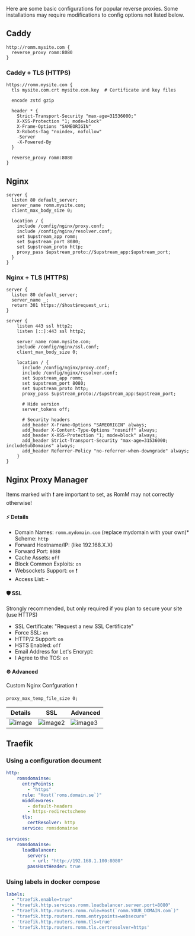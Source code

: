 Here are some basic configurations for popular reverse proxies. Some installations may require modifications to config options not listed below.

## Caddy

```caddyfile
http://romm.mysite.com {
  reverse_proxy romm:8080
}
```

### Caddy + TLS (HTTPS)

```caddyfile
https://romm.mysite.com {
  tls mysite.com.crt mysite.com.key  # Certificate and key files

  encode zstd gzip

  header * {
    Strict-Transport-Security "max-age=31536000;"
    X-XSS-Protection "1; mode=block"
    X-Frame-Options "SAMEORIGIN"
    X-Robots-Tag "noindex, nofollow"
    -Server
    -X-Powered-By
  }

  reverse_proxy romm:8080
}
```

## Nginx

```nginx
server {
  listen 80 default_server;
  server_name romm.mysite.com;
  client_max_body_size 0;

  location / {
    include /config/nginx/proxy.conf;
    include /config/nginx/resolver.conf;
    set $upstream_app romm;
    set $upstream_port 8080;
    set $upstream_proto http;
    proxy_pass $upstream_proto://$upstream_app:$upstream_port;
  }
}
```

### Nginx + TLS (HTTPS)

```nginx
server {
  listen 80 default_server;
  server_name _;
  return 301 https://$host$request_uri;
}

server {
    listen 443 ssl http2;
    listen [::]:443 ssl http2;

    server_name romm.mysite.com;
    include /config/nginx/ssl.conf;
    client_max_body_size 0;

    location / {
      include /config/nginx/proxy.conf;
      include /config/nginx/resolver.conf;
      set $upstream_app romm;
      set $upstream_port 8080;
      set $upstream_proto http;
      proxy_pass $upstream_proto://$upstream_app:$upstream_port;

      # Hide version
      server_tokens off;

      # Security headers
      add_header X-Frame-Options "SAMEORIGIN" always;
      add_header X-Content-Type-Options "nosniff" always;
      add_header X-XSS-Protection "1; mode=block" always;
      add_header Strict-Transport-Security "max-age=31536000; includeSubDomains" always;
      add_header Referrer-Policy "no-referrer-when-downgrade" always;
    }
}
```

## Nginx Proxy Manager

Items marked with ❗ are important to set, as RomM may not correctly otherwise!

#### ⚡ Details

* Domain Names: `romm.mydomain.com` (replace mydomain with your own)* Scheme: `http`
* Forward Hostname/IP: <device IP> (like 192.168.X.X)
* Forward Port: `8080`
* Cache Assets: `off`
* Block Common Exploits: `on`
* Websockets Support: `on` ❗ 
* Access List: -

#### 🛡️ SSL

Strongly recommended, but only required if you plan to secure your site (use HTTPS)

* SSL Certificate: "Request a new SSL Certificate"
* Force SSL: `on`
* HTTP/2 Support: `on`
* HSTS Enabled: `off`
* Email Address for Let's Encrypt: <your email address>
* I Agree to the TOS: `on`

#### ⚙️ Advanced

Custom Nginx Confguration ❗ 
```
proxy_max_temp_file_size 0;
```

|Details|SSL|Advanced|
|---|---|---|
|![image](https://github.com/user-attachments/assets/e106a8e9-8b27-41ef-8ba2-d43c3b68b269)|![image2](https://github.com/user-attachments/assets/6c82c785-792a-410a-80f2-d95839cba47b)|![image3](https://github.com/user-attachments/assets/566ae834-99b5-42f3-b46b-306b8f73b5b4)|

## Traefik

### Using a configuration document

```yml
http:
    romsdomainse:
      entryPoints:
        - "https"
      rule: "Host(`roms.domain.se`)"
      middlewares:
        - default-headers
        - https-redirectscheme
      tls:
        certResolver: http
      service: romsdomainse

services:
    romsdomainse:
      loadBalancer:
        servers:
          - url: "http://192.168.1.100:8080"
        passHostHeader: true
```

### Using labels in docker compose

```yml
labels:
  - "traefik.enable=true"
  - "traefik.http.services.romm.loadbalancer.server.port=8080"
  - "traefik.http.routers.romm.rule=Host(`romm.YOUR_DOMAIN.com`)"
  - "traefik.http.routers.romm.entrypoints=websecure"
  - 'traefik.http.routers.romm.tls=true'
  - 'traefik.http.routers.romm.tls.certresolver=https'
```
